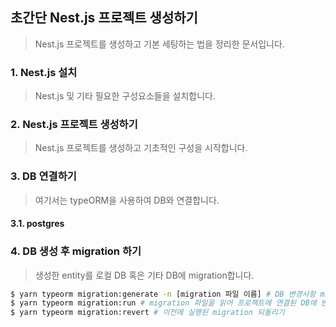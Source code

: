 ## 초간단 Nest.js 프로젝트 생성하기

> Nest.js 프로젝트를 생성하고 기본 세팅하는 법을 정리한 문서입니다. 



### 1. Nest.js 설치

> Nest.js 및 기타 필요한 구성요소들을 설치합니다.

### 2. Nest.js 프로젝트 생성하기

> Nest.js 프로젝트를 생성하고 기초적인 구성을 시작합니다. 

### 3. DB 연결하기

> 여기서는 typeORM을 사용하여 DB와 연결합니다. 

#### 3.1. postgres 

### 4. DB 생성 후 migration 하기

> 생성한 entity를 로컬 DB 혹은 기타 DB에 migration합니다. 

```bash
$ yarn typeorm migration:generate -n [migration 파일 이름] # DB 변경사항 migration 파일로 생성
$ yarn typeorm migration:run # migration 파일을 읽어 프로젝트에 연결된 DB에 반영 
$ yarn typeorm migration:revert # 이전에 실행된 migration 되돌리기
```

